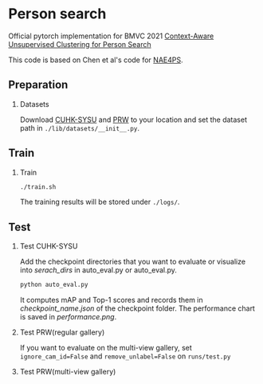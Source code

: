# Person search 

Official pytorch implementation for BMVC 2021 [Context-Aware Unsupervised Clustering for Person Search]()

This code is based on Chen et al's code for [NAE4PS](https://github.com/DeanChan/NAE4PS).

## Preparation

1.  Datasets

    Download [CUHK-SYSU](https://github.com/ShuangLI59/person_search) and [PRW](https://github.com/liangzheng06/PRW-baseline) to your location and set the dataset path in `./lib/datasets/__init__.py`.

## Train
    
1. Train
    ```bash
   ./train.sh
   ```
   The training results will be stored under `./logs/`.
   
## Test

1. Test CUHK-SYSU
   
    Add the checkpoint directories that you want to evaluate or visualize into *serach_dirs* in auto_eval.py or auto_eval.py.
    
    ```bash
   python auto_eval.py
   ```
   It computes mAP and Top-1 scores and records them in *checkpoint_name.json* of the checkpoint folder. The performance chart is saved in *performance.png*.
   
2. Test PRW(regular gallery)

    If you want to evaluate on the multi-view gallery, set `ignore_cam_id=False` and `remove_unlabel=False` on `runs/test.py` 
3. Test PRW(multi-view gallery)